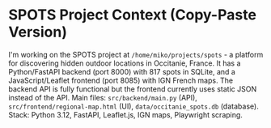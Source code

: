 # SPOTS Project Context (Copy-Paste Version)

I'm working on the SPOTS project at `/home/miko/projects/spots` - a platform for discovering hidden outdoor locations in Occitanie, France. It has a Python/FastAPI backend (port 8000) with 817 spots in SQLite, and a JavaScript/Leaflet frontend (port 8085) with IGN French maps. The backend API is fully functional but the frontend currently uses static JSON instead of the API. Main files: `src/backend/main.py` (API), `src/frontend/regional-map.html` (UI), `data/occitanie_spots.db` (database). Stack: Python 3.12, FastAPI, Leaflet.js, IGN maps, Playwright scraping.
